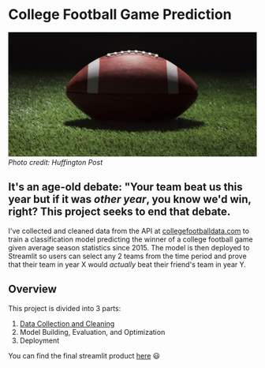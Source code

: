 # College Football Game Prediction
![](/images/cover_photo.jpg)
*Photo credit: Huffington Post*

## It's an age-old debate: "Your team beat us this year but if it was _*other year*_, you know we'd win, right? This project seeks to end that debate.

I've collected and cleaned data from the API at [collegefootballdata.com](https://www.collegefootballdata.com/) to train a classification model predicting the winner of a college football game given average season statistics since 2015. The model is then deployed to Streamlit so users can select any 2 teams from the time period and prove that their team in year X would *actually* beat their friend's team in year Y.

## Overview
This project is divided into 3 parts:
1. [Data Collection and Cleaning](https://github.com/DImsirovic/cfb_game_prediction/blob/main/data_collection.md)
2. Model Building, Evaluation, and Optimization
3. Deployment

You can find the final streamlit product [here](https://github.com/DImsirovic/cfb_game_prediction) :smiley:

